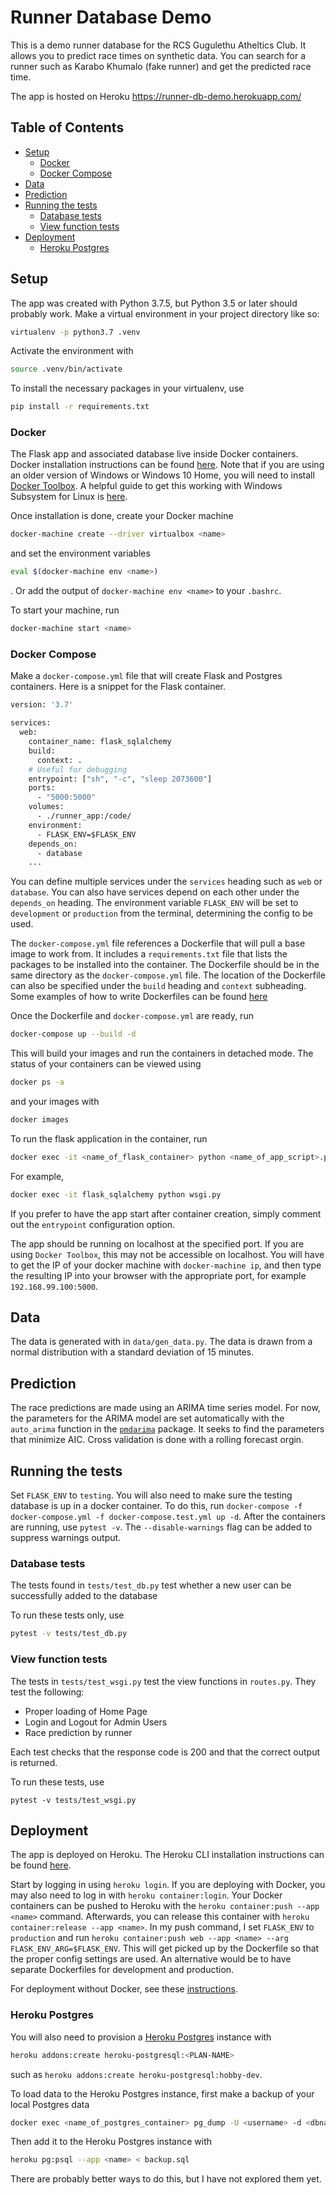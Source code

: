 # Runner Database Demo

This is a demo runner database for the RCS Gugulethu Atheltics Club. It allows you to predict race times on synthetic data. You can search for a runner such as Karabo Khumalo (fake runner) and get the predicted race time.

The app is hosted on Heroku https://runner-db-demo.herokuapp.com/

## Table of Contents 
  * [Setup](#setup)
    + [Docker](#docker)
    + [Docker Compose](#docker-compose)
  * [Data](#data)
  * [Prediction](#prediction)
  * [Running the tests](#running-the-tests)
    + [Database tests](#database-test)
    + [View function tests](#view-function-tests)
  * [Deployment](#deployment)
    + [Heroku Postgres](#heroku-postgres)


## Setup
The app was created with Python 3.7.5, but Python 3.5 or later should probably work. Make a virtual environment in your project directory like so:
```bash
virtualenv -p python3.7 .venv
```
Activate the environment with 
```bash
source .venv/bin/activate
```
To install the necessary packages in your virtualenv, use 
```bash
pip install -r requirements.txt
```

### Docker
The Flask app and associated database live inside Docker containers. Docker installation instructions can be found [here](https://docs.docker.com/install/). Note that if you are using an older version of Windows or Windows 10 Home, you will need to install [Docker Toolbox](https://docs.docker.com/toolbox/toolbox_install_windows/). A helpful guide to get this working with Windows Subsystem for Linux is [here](https://nickjanetakis.com/blog/setting-up-docker-for-windows-and-wsl-to-work-flawlessly).

Once installation is done, create your Docker machine
```bash
docker-machine create --driver virtualbox <name>
```
and set the environment variables
```bash
eval $(docker-machine env <name>)
```
. Or add the output of `docker-machine env <name>` to your `.bashrc`. 

To start your machine, run 
```bash
docker-machine start <name>
```

### Docker Compose

Make a `docker-compose.yml` file that will create Flask and Postgres containers. Here is a snippet for the Flask container.
```dockerfile
version: '3.7' 

services:
  web:
    container_name: flask_sqlalchemy
    build: 
      context: .
    # Useful for debugging
    entrypoint: ["sh", "-c", "sleep 2073600"]
    ports:
      - "5000:5000"
    volumes:
      - ./runner_app:/code/
    environment: 
      - FLASK_ENV=$FLASK_ENV
    depends_on:
      - database  
    ...
```
You can define multiple services under the `services` heading such as `web` or `database`. You can also have services depend on each other under the `depends_on` heading. The environment variable `FLASK_ENV` will be set to `development` or `production` from the terminal, determining the config to be used.

The `docker-compose.yml` file references a Dockerfile that will pull a base image to work from. It includes a `requirements.txt` file that lists the packages to be installed into the container. The Dockerfile should be in the same directory as the `docker-compose.yml` file. The location of the Dockerfile can also be specified under the `build` heading and `context` subheading. Some examples of how to write Dockerfiles can be found [here](https://docs.docker.com/develop/develop-images/dockerfile_best-practices/)

Once the Dockerfile and `docker-compose.yml` are ready, run
```bash
docker-compose up --build -d
```
This will build your images and run the containers in detached mode. The status of your containers can be viewed using 

```bash
docker ps -a
```
and your images with 

```bash
docker images
```

To run the flask application in the container, run

```bash
docker exec -it <name_of_flask_container> python <name_of_app_script>.py
```

For example, 
```bash
docker exec -it flask_sqlalchemy python wsgi.py
```

If you prefer to have the app start after container creation, simply comment out the `entrypoint` configuration option. 

The app should be running on localhost at the specified port. If you are using `Docker Toolbox`, this may not be accessible on localhost. You will have to get the IP of your docker machine with `docker-machine ip`, and then type the resulting IP into your browser with the appropriate port, for example `192.168.99.100:5000`.

## Data 
The data is generated with in `data/gen_data.py`. The data is drawn from a normal distribution with a standard deviation of 15 minutes.

## Prediction
The race predictions are made using an ARIMA time series model. For now, the parameters for the ARIMA model are set automatically with the `auto_arima` function in the [`pmdarima`](https://alkaline-ml.com/pmdarima/modules/generated/pmdarima.arima.auto_arima.html) package. It seeks to find the parameters that minimize AIC. Cross validation is done with a rolling forecast orgin. 

## Running the tests

Set `FLASK_ENV` to `testing`. You will also need to make sure the testing database is up in a docker container. To do this, run `docker-compose -f docker-compose.yml -f docker-compose.test.yml up -d`. After the containers are running, use `pytest -v`. The `--disable-warnings` flag can be added to suppress warnings output.

### Database tests

The tests found in `tests/test_db.py` test whether a new user can be successfully added to the database

To run these tests only, use
```bash
pytest -v tests/test_db.py
```

### View function tests

The tests in `tests/test_wsgi.py` test the view functions in `routes.py`. They test the following:

- Proper loading of Home Page
- Login and Logout for Admin Users
- Race prediction by runner

Each test checks that the response code is 200 and that the correct output is returned.

To run these tests, use
```
pytest -v tests/test_wsgi.py
```

## Deployment

The app is deployed on Heroku. The Heroku CLI installation instructions can be found [here](https://devcenter.heroku.com/articles/heroku-cli).

Start by logging in using `heroku login`. If you are deploying with Docker, you may also need to log in with `heroku container:login`. Your Docker containers can be pushed to Heroku with the `heroku container:push --app <name>` command. Afterwards, you can release this container with `heroku container:release --app <name>`. In my push command, I set `FLASK_ENV` to `production` and run `heroku container:push web --app <name> --arg FLASK_ENV_ARG=$FLASK_ENV`. This will get picked up by the Dockerfile so that the proper config settings are used. An alternative would be to have separate Dockerfiles for development and production. 

For deployment without Docker, see these [instructions](https://devcenter.heroku.com/categories/deployment).

### Heroku Postgres
You will also need to provision a [Heroku Postgres](https://devcenter.heroku.com/articles/heroku-postgresql) instance with 

```bash
heroku addons:create heroku-postgresql:<PLAN-NAME>
```
such as `heroku addons:create heroku-postgresql:hobby-dev`.

To load data to the Heroku Postgres instance, first make a backup of your local Postgres data 

```bash
docker exec <name_of_postgres_container> pg_dump -U <username> -d <dbname> > backup.sql
```

Then add it to the Heroku Postgres instance with 
```bash
heroku pg:psql --app <name> < backup.sql
```

There are probably better ways to do this, but I have not explored them yet.
